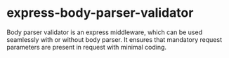 # express-body-parser-validator
Body parser validator is an express middleware, which can be used seamlessly with or without body parser. It ensures that mandatory request parameters are present in request with minimal coding.
